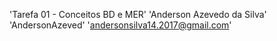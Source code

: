'Tarefa 01 - Conceitos BD e MER'
'Anderson Azevedo da Silva'
'AndersonAzeved'
'andersonsilva14.2017@gmail.com'